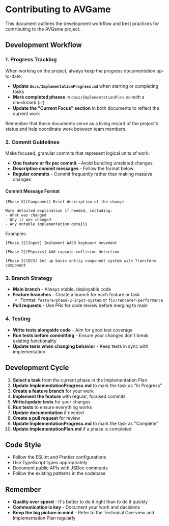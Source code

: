 # Contributing to AVGame

This document outlines the development workflow and best practices for contributing to the AVGame project.

## Development Workflow

### 1. Progress Tracking

When working on the project, always keep the progress documentation up-to-date:

- **Update `docs/ImplementationProgress.md`** when starting or completing tasks
- **Mark completed phases** in `docs/ImplementationPlan.md` with a checkmark (✅)
- **Update the "Current Focus" section** in both documents to reflect the current work

Remember that these documents serve as a living record of the project's status and help coordinate work between team members.

### 2. Commit Guidelines

Make focused, granular commits that represent logical units of work:

- **One feature or fix per commit** - Avoid bundling unrelated changes
- **Descriptive commit messages** - Follow the format below
- **Regular commits** - Commit frequently rather than making massive changes

#### Commit Message Format

```
[Phase X][Component] Brief description of the change

More detailed explanation if needed, including:
- What was changed
- Why it was changed
- Any notable implementation details
```

Examples:
```
[Phase 2][Input] Implement WASD keyboard movement

[Phase 2][Physics] Add capsule collision detection

[Phase 2][ECS] Set up basic entity component system with Transform component
```

### 3. Branch Strategy

- **Main branch** - Always stable, deployable code
- **Feature branches** - Create a branch for each feature or task
  - Format: `feature/phase-2-input-system` or `fix/renderer-performance`
- **Pull requests** - Use PRs for code review before merging to main

### 4. Testing

- **Write tests alongside code** - Aim for good test coverage
- **Run tests before committing** - Ensure your changes don't break existing functionality
- **Update tests when changing behavior** - Keep tests in sync with implementation

## Development Cycle

1. **Select a task** from the current phase in the Implementation Plan
2. **Update ImplementationProgress.md** to mark the task as "In Progress"
3. **Create a feature branch** for your work
4. **Implement the feature** with regular, focused commits
5. **Write/update tests** for your changes
6. **Run tests** to ensure everything works
7. **Update documentation** if needed
8. **Create a pull request** for review
9. **Update ImplementationProgress.md** to mark the task as "Complete"
10. **Update ImplementationPlan.md** if a phase is completed

## Code Style

- Follow the ESLint and Prettier configurations
- Use TypeScript types appropriately
- Document public APIs with JSDoc comments
- Follow the existing patterns in the codebase

## Remember

- **Quality over speed** - It's better to do it right than to do it quickly
- **Communication is key** - Document your work and decisions
- **Keep the big picture in mind** - Refer to the Technical Overview and Implementation Plan regularly
